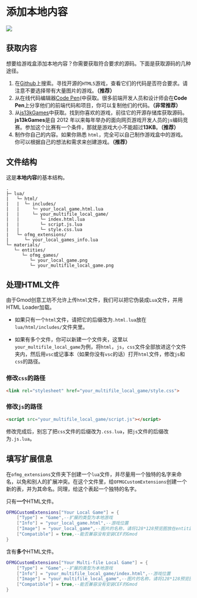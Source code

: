 # 添加本地内容

![](https://obscureimage.netlify.app/posts/20240114192608_1.jpg)

## 获取内容

想要给游戏盒添加本地内容？你需要获取符合要求的源码。下面是获取源码的几种途径。

1. 在[Github](https://github.com/)上搜索。寻找开源的`HTML5`游戏，查看它们的代码是否符合要求。请注意不要选择带有大量图片的游戏。**（推荐）**
2. 从在线代码编辑器[Code Pen](https://codepen.io/)(中获取。很多前端开发人员和设计师会在**Code Pen**上分享他们的前端代码和项目，你可以复制他们的代码。**（非常推荐）**
3. 从[js13kGames](https://js13kgames.com/)中获取。找到你喜欢的游戏，前往它的开源存储库获取源码。**js13kGames**是自 2012 年以来每年举办的面向网页游戏开发人员的`js`编码竞赛。参加这个比赛有一个条件，那就是游戏大小不能超过**13KB**。**（推荐）**
3. 制作你自己的内容。如果你熟悉 `html`，完全可以自己制作游戏盒中的游戏。你可以根据自己的想法和需求来创建游戏。**（推荐）**

## 文件结构

这是**本地内容**的基本结构。

```
.
├─ lua/
|   └─ html/
|   |  └─ includes/
|   |     └─ your_local_game.html.lua
|   |     └─ your_multifile_local_game/
|   |        └─ index.html.lua
|   |        └─ script.js.lua
|   |        └─ style.css.lua
|   └─ ofmg_extensions/
|      └─ your_local_games_info.lua
└─ materials/
   └─ entities/
      └─ ofmg_games/
         └─ your_local_game.png
         └─ your_multifile_local_game.png
```

## 处理HTML文件

由于Gmod创意工坊不允许上传`html`文件，我们可以把它伪装成`Lua`文件，并用HTML Loader加载。

- 如果只有一个`html`文件，请把它的后缀改为`.html.lua`放在`lua/html/includes/`文件夹里。

- 如果有多个文件，你可以新建一个文件夹，这里以`your_multifile_local_game`为例，将`html`，`js`，`css`文件全部放进这个文件夹内，然后用`vsc`或记事本（如果你没有`vsc`的话）打开`html`文件，修改`js`和`css`的路径。


### 修改`css`的路径

```html
<link rel="stylesheet" href="your_multifile_local_game/style.css">
```

### 修改`js`的路径

```html
<script src="your_multifile_local_game/script.js"></script>
```

修改完成后，别忘了把`css`文件的后缀改为`.css.lua`，把`js`文件的后缀改为`.js.lua`。

## 填写扩展信息

在`ofmg_extensions`文件夹下创建一个`lua`文件，并尽量用一个独特的名字来命名，以免和别人的扩展冲突。在这个文件里，给`OFMGCustomExtensions`创建一个新的表，并为其命名。同理，给这个表起一个独特的名字。

只有**一个**HTML文件。

```lua
OFMGCustomExtensions["Your Local Game"] = {
    ["Type"] = "Game",--扩展的类型为本地游戏
    ["Info"] = "your_local_game.html",--游戏位置
    ["Image"] = "your_local_game",--图片的名称，请将128*128预览图放在entities/ofmg_games文件夹里
    ["Compatible"] = true,--能否兼容没有安装CEF的Gmod
}
```

含有**多个**HTML文件。

```lua
OFMGCustomExtensions["Your Multi-file Local Game"] = {
    ["Type"] = "Game",--扩展的类型为本地游戏
    ["Info"] = "your_multifile_local_game/index.html",--游戏位置
    ["Image"] = "your_multifile_local_game",--图片的名称，请将128*128预览图放在entities/ofmg_games文件夹里
    ["Compatible"] = true,--能否兼容没有安装CEF的Gmod
}
```
